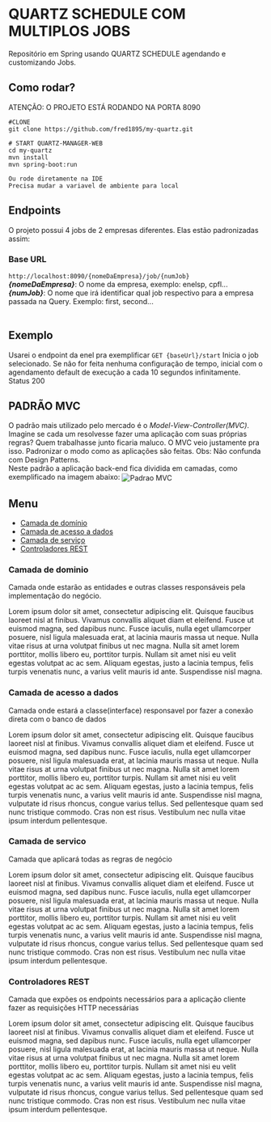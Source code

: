 # QUARTZ SCHEDULE COM MULTIPLOS JOBS
Repositório em Spring  usando QUARTZ SCHEDULE agendando e customizando Jobs.
</br>
## Como rodar?
ATENÇÃO: O PROJETO ESTÁ RODANDO NA PORTA 8090
```
#CLONE
git clone https://github.com/fred1895/my-quartz.git

# START QUARTZ-MANAGER-WEB
cd my-quartz
mvn install
mvn spring-boot:run

Ou rode diretamente na IDE
Precisa mudar a variavel de ambiente para local

```

## Endpoints
O projeto possui 4 jobs de 2 empresas diferentes. Elas estão padronizadas assim: </br>
### Base URL
`http://localhost:8090/{nomeDaEmpresa}/job/{numJob}`  
*__{nomeDaEmpresa}__*: O nome da empresa, exemplo: enelsp, cpfl...
</br>
*__{numJob}__*: O nome que irá identificar qual job respectivo para a empresa passada na Query. Exemplo: first, second...
</br>
</br>

## Exemplo
Usarei o endpoint da enel pra exemplificar
`GET {baseUrl}/start`
Inicia o job selecionado. Se não for feita nenhuma configuração de tempo, inicial com o agendamento default de execução a cada 10 segundos infinitamente.
Status 200 

## PADRÃO MVC
O padrão mais utilizado pelo mercado é o *Model-View-Controller(MVC)*. </br>
Imagine se cada um resolvesse fazer uma aplicação com suas próprias regras? Quem trabalhasse junto ficaria maluco. O MVC veio justamente pra isso. Padronizar o modo
como as aplicações são feitas. Obs: Não confunda com Design Patterns.</br>
Neste padrão a aplicação back-end fica dividida em camadas, como exemplificado na imagem abaixo:
<img align="center" alt="Padrao MVC" src="doc/imgs/padrao_mvc.png?raw=true" />
## Menu
* [Camada de domínio](#camada-de-dominio)
* [Camada de acesso a dados](#camada-de-acesso-a-dados)
* [Camada de serviço](#camada-de-servico)
* [Controladores REST](#controladores-rest)

### Camada de dominio 
Camada onde estarão as entidades e outras classes responsáveis pela implementação do negócio. 

Lorem ipsum dolor sit amet, consectetur adipiscing elit. Quisque faucibus laoreet nisl at finibus. Vivamus convallis aliquet diam et eleifend. Fusce ut euismod magna, sed dapibus nunc. Fusce iaculis, nulla eget ullamcorper posuere, nisl ligula malesuada erat, at lacinia mauris massa ut neque. Nulla vitae risus at urna volutpat finibus ut nec magna. Nulla sit amet lorem porttitor, mollis libero eu, porttitor turpis. Nullam sit amet nisi eu velit egestas volutpat ac ac sem. Aliquam egestas, justo a lacinia tempus, felis turpis venenatis nunc, a varius velit mauris id ante. Suspendisse nisl magna.

### Camada de acesso a dados 
Camada onde estará a classe(interface) responsavel por fazer a conexão direta com o banco de dados 

Lorem ipsum dolor sit amet, consectetur adipiscing elit. Quisque faucibus laoreet nisl at finibus. Vivamus convallis aliquet diam et eleifend. Fusce ut euismod magna, sed dapibus nunc. Fusce iaculis, nulla eget ullamcorper posuere, nisl ligula malesuada erat, at lacinia mauris massa ut neque. Nulla vitae risus at urna volutpat finibus ut nec magna. Nulla sit amet lorem porttitor, mollis libero eu, porttitor turpis. Nullam sit amet nisi eu velit egestas volutpat ac ac sem. Aliquam egestas, justo a lacinia tempus, felis turpis venenatis nunc, a varius velit mauris id ante. Suspendisse nisl magna, vulputate id risus rhoncus, congue varius tellus. Sed pellentesque quam sed nunc tristique commodo. Cras non est risus. Vestibulum nec nulla vitae ipsum interdum pellentesque.

### Camada de servico 
Camada que aplicará todas as regras de negócio 

Lorem ipsum dolor sit amet, consectetur adipiscing elit. Quisque faucibus laoreet nisl at finibus. Vivamus convallis aliquet diam et eleifend. Fusce ut euismod magna, sed dapibus nunc. Fusce iaculis, nulla eget ullamcorper posuere, nisl ligula malesuada erat, at lacinia mauris massa ut neque. Nulla vitae risus at urna volutpat finibus ut nec magna. Nulla sit amet lorem porttitor, mollis libero eu, porttitor turpis. Nullam sit amet nisi eu velit egestas volutpat ac ac sem. Aliquam egestas, justo a lacinia tempus, felis turpis venenatis nunc, a varius velit mauris id ante. Suspendisse nisl magna, vulputate id risus rhoncus, congue varius tellus. Sed pellentesque quam sed nunc tristique commodo. Cras non est risus. Vestibulum nec nulla vitae ipsum interdum pellentesque.

### Controladores REST
Camada que expões os endpoints necessários para a aplicação cliente fazer as requisições HTTP necessárias

Lorem ipsum dolor sit amet, consectetur adipiscing elit. Quisque faucibus laoreet nisl at finibus. Vivamus convallis aliquet diam et eleifend. Fusce ut euismod magna, sed dapibus nunc. Fusce iaculis, nulla eget ullamcorper posuere, nisl ligula malesuada erat, at lacinia mauris massa ut neque. Nulla vitae risus at urna volutpat finibus ut nec magna. Nulla sit amet lorem porttitor, mollis libero eu, porttitor turpis. Nullam sit amet nisi eu velit egestas volutpat ac ac sem. Aliquam egestas, justo a lacinia tempus, felis turpis venenatis nunc, a varius velit mauris id ante. Suspendisse nisl magna, vulputate id risus rhoncus, congue varius tellus. Sed pellentesque quam sed nunc tristique commodo. Cras non est risus. Vestibulum nec nulla vitae ipsum interdum pellentesque.

